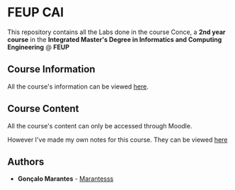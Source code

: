 # FEUP CAl

This repository contains all the Labs done in the course Conce, a **2nd year course** in the **Integrated Master's Degree in Informatics and Computing Engineering** @ **FEUP**

## Course Information

All the course's information can be viewed [here](https://sigarra.up.pt/feup/pt/ucurr_geral.ficha_uc_view?pv_ocorrencia_id=419999).

## Course Content

All the course's content can only be accessed through Moodle.

However I've made my own notes for this course. They can be viewed [here](https://github.com/Marantesss/feup-cal/Theory)

## Authors

* **Gonçalo Marantes** - [Marantesss](https://github.com/Marantesss)

